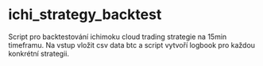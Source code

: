 # ichi_strategy_backtest
Script pro backtestování ichimoku cloud trading strategie na 15min timeframu.
Na vstup vložit csv data btc a script vytvoří logbook pro každou konkrétní strategii.
